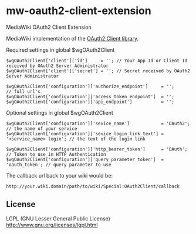 mw-oauth2-client-extension
==========================

MediaWiki OAuth2 Client Extension

MediaWiki implementation of the [OAuth2 Client library](https://github.com/vznet/oauth_2.0_client_php).

Required settings in global $wgOAuth2Client

    $wgOAuth2Client['client']['id']     = ''; // Your App Id or Client Id received by OAuth2 Server Administrator
    $wgOAuth2Client['client']['secret'] = ''; // Secret received by OAuth2 Server Administrator
    
    $wgOAuth2Client['configuration']['authorize_endpoint']     = '';            // full url's
    $wgOAuth2Client['configuration']['access_token_endpoint']  = '';
    $wgOAuth2Client['configuration']['api_endpoint']           = '';

Optional settings in global $wgOAuth2Client

    $wgOAuth2Client['configuration']['sevice_name']            = 'OAuth2';      // the name of your service
    $wgOAuth2Client['configuration']['sevice_login_link_text'] = '<service_name> login'; // the text of the login link
    
    $wgOAuth2Client['configuration']['http_bearer_token']      = 'OAuth';       // Token to use in HTTP Authentication
    $wgOAuth2Client['configuration']['query_parameter_token']  = 'oauth_token'; // query parameter to use

The callback url back to your wiki would be:

    http://your.wiki.domain/path/to/wiki/Special:OAuth2Client/callback

License
-------
LGPL (GNU Lesser General Public License) http://www.gnu.org/licenses/lgpl.html
